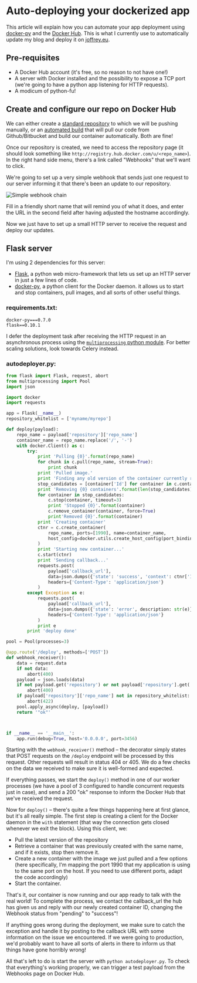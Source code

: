 <!-- tags: docker, webhooks, deployment, python, docker-py, sakuya, dev, code -->
<!-- title: Auto-deploying your dockerized app -->

# Auto-deploying your dockerized app

This article will explain how you can automate your app deployment using
[docker-py](http://github.com/docker/docker-py) and the 
[Docker Hub](http://hub.docker.com). This is what I currently use to automatically
update my blog and deploy it on [joffrey.eu](http://joffrey.eu).

## Pre-requisites

* A Docker Hub account (it's free, so no reason to not have one!)
* A server with Docker installed and the possibility to expose a TCP port 
  (we're going to have a python app listening for HTTP requests).
* A modicum of python-fu!

## Create and configure our repo on Docker Hub

We can either create a [standard repository](https://registry.hub.docker.com/account/repositories/add/) 
to which we will be pushing manually, or an [automated build](https://registry.hub.docker.com/builds/add/)
that will pull our code from Github/Bitbucket and build our container automatically.
Both are fine! 

Once our repository is created, we need to access the repository page 
(it should look something like `http://registry.hub.docker.com/u/<repo_name>`).
In the right hand side menu, there's a link called "Webhooks" that we'll want to click.

We're going to set up a very simple webhook that sends just one request to our server
informing it that there's been an update to our repository.

![Simple webhook chain](http://i.imgur.com/S7bc417.png)

Fill in a friendly short name that will remind you of what it does, and enter the URL
in the second field after having adjusted the hostname accordingly.

Now we just have to set up a small HTTP server to receive the request and deploy our
updates.

## Flask server

I'm using 2 dependencies for this server:
* [Flask](http://flask.pocoo.org/), a python web micro-framework that lets us set up
an HTTP server in just a few lines of code.
* [docker-py](http://github.com/docker/docker-py), a python client for the Docker daemon.
  it allows us to start and stop containers, pull images, and all sorts of
  other useful things.

### requirements.txt:

```
docker-py===0.7.0
flask==0.10.1
```

I defer the deployment task after receiving the HTTP request in an asynchronous
process using the [`multiprocessing` python module](https://docs.python.org/2/library/multiprocessing.html). 
For better scaling solutions, look towards Celery instead.

### autodeployer.py:

```python
from flask import Flask, request, abort
from multiprocessing import Pool
import json

import docker
import requests

app = Flask(__name__)
repository_whitelist = ['myname/myrepo']

def deploy(payload):
    repo_name = payload['repository']['repo_name']
    container_name = repo_name.replace('/', '-')
    with docker.Client() as c:
        try:
            print 'Pulling {0}'.format(repo_name)
            for chunk in c.pull(repo_name, stream=True):
                print chunk
            print 'Pulled image.'
            print 'Finding any old version of the container currently running'
            stop_candidates = [container['Id'] for container in c.containers(all=True) if ('/' + container_name) in container['Names']]
            print 'Removing {0} containers'.format(len(stop_candidates))
            for container in stop_candidates:
                c.stop(container, timeout=3)
                print 'Stopped {0}'.format(container)
                c.remove_container(container, force=True)
                print'Removed {0}'.format(container)
            print 'Creating container'
            ctnr = c.create_container(
                repo_name, ports=[1990], name=container_name,
                host_config=docker.utils.create_host_config(port_bindings={1990: 1990})
            )
            print 'Starting new container...'
            c.start(ctnr)
            print 'Sending callback...'
            requests.post(
                payload['callback_url'], 
                data=json.dumps({'state': 'success', 'context': ctnr['Id'] }),
                headers={'Content-Type': 'application/json'}
            )
        except Exception as e:
            requests.post(
                payload['callback_url'],
                data=json.dumps({'state': 'error', description: str(e)}),
                headers={'Content-Type': 'application/json'}
            )
            print e
        print 'deploy done'

pool = Pool(processes=3)

@app.route('/deploy', methods=['POST'])
def webhook_receiver():
    data = request.data
    if not data:
        abort(400)
    payload = json.loads(data)
    if not payload.get('repository') or not payload['repository'].get('repo_name'):
        abort(400)
    if payload['repository']['repo_name'] not in repository_whitelist:
        abort(422)
    pool.apply_async(deploy, [payload])
    return '"ok"'



if __name__ == '__main__':
    app.run(debug=True, host='0.0.0.0', port=3456)
```

Starting with the `webhook_receiver()` method &ndash; the decorator simply 
states that POST requests on the `/deploy` endpoint will be processed by this
request. Other requests will result in status 404 or 405. We do a few checks
on the data we received to make sure it is well-formed and expected. 

If everything passes, we start the `deploy()` method in one of our worker processes 
(we have a pool of 3 configured to handle concurrent requests just in case),
and send a 200 "ok" response to inform the Docker Hub that we've received the request.

Now for `deploy()` &ndash; there's quite a few things happening here at first glance,
but it's all really simple. The first step is creating a client for the Docker daemon
in the `with` statement (that way the connection gets closed whenever we exit the block).
Using this client, we:
* Pull the latest version of the repository
* Retrieve a container that was previously created with the same name, and if it exists,
  stop then remove it.
* Create a new container with the image we just pulled and a few options 
  (here specifically, I'm mapping the port 1990 that my application is using to the
  same port on the host. If you need to use different ports, adapt the code accordingly)
* Start the container.

That's it, our container is now running and our app ready to talk with the real world!
To complete the process, we contact the callback_url the hub has given us and reply
with our newly created container ID, changing the Webhook status from
"pending" to "success"!

If anything goes wrong during the deployment, we make sure to catch the exception
and handle it by posting to the callback URL with some information on the issue we
encountered. If we were going to production, we'd probably want to have all sorts
of alerts in there to inform us that things have gone horribly wrong!

All that's left to do is start the server with `python autodeployer.py`. To check
that everything's working properly, we can trigger a test payload from the Webhooks
page on Docker Hub.